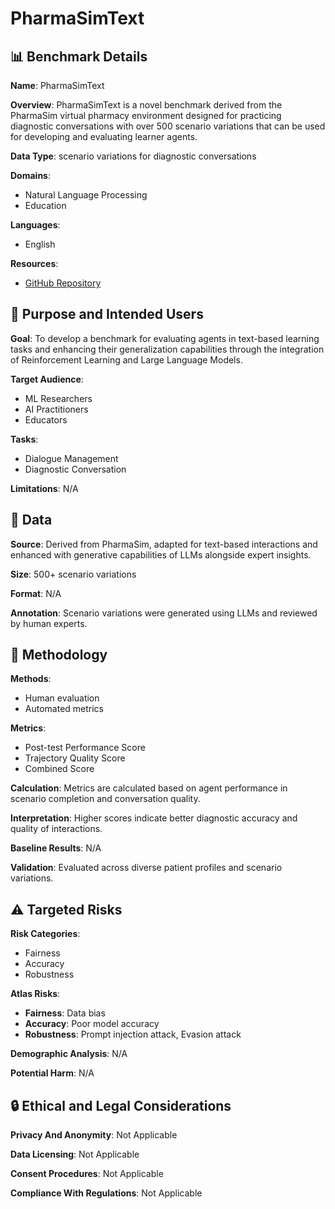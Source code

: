 # PharmaSimText

## 📊 Benchmark Details

**Name**: PharmaSimText

**Overview**: PharmaSimText is a novel benchmark derived from the PharmaSim virtual pharmacy environment designed for practicing diagnostic conversations with over 500 scenario variations that can be used for developing and evaluating learner agents.

**Data Type**: scenario variations for diagnostic conversations

**Domains**:
- Natural Language Processing
- Education

**Languages**:
- English

**Resources**:
- [GitHub Repository](https://github.com/epfl-ml4ed/PharmaSimText-LLM-RL)

## 🎯 Purpose and Intended Users

**Goal**: To develop a benchmark for evaluating agents in text-based learning tasks and enhancing their generalization capabilities through the integration of Reinforcement Learning and Large Language Models.

**Target Audience**:
- ML Researchers
- AI Practitioners
- Educators

**Tasks**:
- Dialogue Management
- Diagnostic Conversation

**Limitations**: N/A

## 💾 Data

**Source**: Derived from PharmaSim, adapted for text-based interactions and enhanced with generative capabilities of LLMs alongside expert insights.

**Size**: 500+ scenario variations

**Format**: N/A

**Annotation**: Scenario variations were generated using LLMs and reviewed by human experts.

## 🔬 Methodology

**Methods**:
- Human evaluation
- Automated metrics

**Metrics**:
- Post-test Performance Score
- Trajectory Quality Score
- Combined Score

**Calculation**: Metrics are calculated based on agent performance in scenario completion and conversation quality.

**Interpretation**: Higher scores indicate better diagnostic accuracy and quality of interactions.

**Baseline Results**: N/A

**Validation**: Evaluated across diverse patient profiles and scenario variations.

## ⚠️ Targeted Risks

**Risk Categories**:
- Fairness
- Accuracy
- Robustness

**Atlas Risks**:
- **Fairness**: Data bias
- **Accuracy**: Poor model accuracy
- **Robustness**: Prompt injection attack, Evasion attack

**Demographic Analysis**: N/A

**Potential Harm**: N/A

## 🔒 Ethical and Legal Considerations

**Privacy And Anonymity**: Not Applicable

**Data Licensing**: Not Applicable

**Consent Procedures**: Not Applicable

**Compliance With Regulations**: Not Applicable
